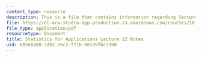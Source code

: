 ```yaml
---
content_type: resource
description: This is a file that contains information regarding lecture 12 notes.
file: https://ol-ocw-studio-app-production.s3.amazonaws.com/courses/18-443-statistics-for-applications-spring-2015/60566d882db226c2f71b081d9fbc139d_MIT18_443S15_LEC12.pdf
file_type: application/pdf
resourcetype: Document
title: Statistics for Applications Lecture 12 Notes
uid: 60566d88-2db2-26c2-f71b-081d9fbc139d
---
```

